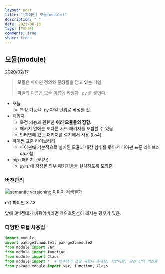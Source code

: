 ```yaml
---
layout: post
title: "[파이썬] 모듈(module)"
description: " "
date: 2021-06-18
tags: [파이썬]
comments: true
share: true
---
```


## 모듈(module)

2020/02/17

> 모듈은 파이썬 정의와 문장들을 담고 있는 파일
>
> 파일의 이름은 모듈 이름에 확장자 `.py` 를 붙인다.

- 모듈
  - 특정 기능을 .py 파일 단위로 작성한 것.
- 패키지
  - 특정 기능과 관련한 **여러 모듈들의 집합**. 
  - 패키지 안에는 또다른 서브 패키지를 포함할 수 있음
  - 인터넷에 있는 패키지를 설치해서 사용 (bs4)
- 파이썬 표준 라이브러리
  - 파이썬에 기본적으로 설치된 모듈과 내장 함수를 묶어서 파이썬 표준 라이브러리라 함
- pip (패키지 관리자)
  - `pyPI` 에 저장된 외부 패키지들을 설치하도록 도와줌





### 버전관리

![semantic versioning 이미지 검색결과](https://miro.medium.com/max/524/1*c2lrK2Bqvntq1p-frD2KcQ.png)



ex) 파이썬 3.7.3

앞에 3버전대가 바뀌어버리면 하위호환성이 깨지는 경우가 있음.





### 다양한 모듈 사용법

```python
import module
import pakage1.module1, pakage2.module2
from module import var
from module import function
from module import Class
from module import *  # 변수명이 겹칠 위험이 존재함, 지양바람, 공간 상의 비효율
from pakage.module import var, function, Class
```



